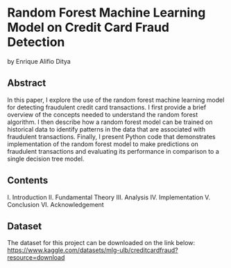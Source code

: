 # Random Forest Machine Learning Model on Credit Card Fraud Detection
by Enrique Alifio Ditya

## Abstract
In this paper, I explore the use of the random forest 
machine learning model for detecting fraudulent credit card 
transactions. I first provide a brief overview of the concepts needed 
to understand the random forest algorithm. I then describe how a 
random forest model can be trained on historical data to identify 
patterns in the data that are associated with fraudulent transactions. 
Finally, I present Python code that demonstrates implementation of 
the random forest model to make predictions on fraudulent 
transactions and evaluating its performance in comparison to a 
single decision tree model.

## Contents
I. Introduction
II. Fundamental Theory
III. Analysis
IV. Implementation
V. Conclusion
VI. Acknowledgement

## Dataset
The dataset for this project can be downloaded on the link below:
https://www.kaggle.com/datasets/mlg-ulb/creditcardfraud?resource=download
